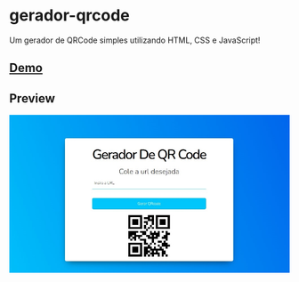 # gerador-qrcode

Um gerador de QRCode simples utilizando HTML, CSS e JavaScript!

## [Demo](https://dev-paixao.github.io/gerador-qrcode/)

## Preview
![Preview](assets/img/preview.jpg)
